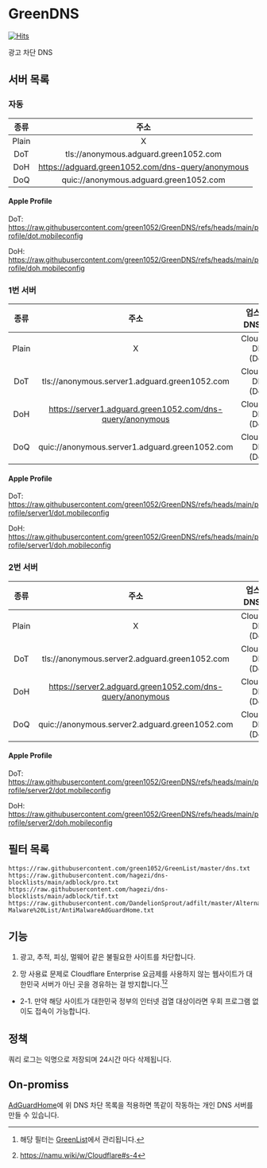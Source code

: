 # GreenDNS

[![Hits](https://hits.seeyoufarm.com/api/count/incr/badge.svg?url=https%3A%2F%2Fgithub.com%2Fgreen1052%2FGreenDNS&count_bg=%2379C83D&title_bg=%23555555&icon=&icon_color=%23E7E7E7&title=hits&edge_flat=false)](https://hits.seeyoufarm.com)


광고 차단 DNS

## 서버 목록

### 자동

|  종류 	|                        주소                       	|
|:-----:	|:-------------------------------------------------:	|
| Plain 	|                         X                         	|
|  DoT  	|       tls://anonymous.adguard.green1052.com       	|
|  DoH  	| https://adguard.green1052.com/dns-query/anonymous 	|
|  DoQ  	|       quic://anonymous.adguard.green1052.com      	|

#### Apple Profile

DoT: https://raw.githubusercontent.com/green1052/GreenDNS/refs/heads/main/profile/dot.mobileconfig

DoH: https://raw.githubusercontent.com/green1052/GreenDNS/refs/heads/main/profile/doh.mobileconfig

### 1번 서버

|  종류 	|                            주소                           	|   업스트림 DNS 서버  	|            소재지           	|
|:-----:	|:---------------------------------------------------------:	|:--------------------:	|:---------------------------:	|
| Plain 	|                             X                             	| Cloudflare DNS (DoH) 	| Oracle Cloud Infrastructure 	|
|  DoT  	|       tls://anonymous.server1.adguard.green1052.com       	| Cloudflare DNS (DoH) 	| Oracle Cloud Infrastructure 	|
|  DoH  	| https://server1.adguard.green1052.com/dns-query/anonymous 	| Cloudflare DNS (DoH) 	| Oracle Cloud Infrastructure 	|
|  DoQ  	|      quic://anonymous.server1.adguard.green1052.com       	| Cloudflare DNS (DoH) 	| Oracle Cloud Infrastructure 	|

#### Apple Profile

DoT: https://raw.githubusercontent.com/green1052/GreenDNS/refs/heads/main/profile/server1/dot.mobileconfig

DoH: https://raw.githubusercontent.com/green1052/GreenDNS/refs/heads/main/profile/server1/doh.mobileconfig

### 2번 서버

|  종류 	|                            주소                           	|   업스트림 DNS 서버  	|            소재지           	|
|:-----:	|:---------------------------------------------------------:	|:--------------------:	|:---------------------------:	|
| Plain 	|                             X                             	| Cloudflare DNS (DoH) 	| Oracle Cloud Infrastructure 	|
|  DoT  	|       tls://anonymous.server2.adguard.green1052.com       	| Cloudflare DNS (DoH) 	| Oracle Cloud Infrastructure 	|
|  DoH  	| https://server2.adguard.green1052.com/dns-query/anonymous 	| Cloudflare DNS (DoH) 	| Oracle Cloud Infrastructure 	|
|  DoQ  	|      quic://anonymous.server2.adguard.green1052.com       	| Cloudflare DNS (DoH) 	| Oracle Cloud Infrastructure 	|

#### Apple Profile

DoT: https://raw.githubusercontent.com/green1052/GreenDNS/refs/heads/main/profile/server2/dot.mobileconfig

DoH: https://raw.githubusercontent.com/green1052/GreenDNS/refs/heads/main/profile/server2/doh.mobileconfig

## 필터 목록

```
https://raw.githubusercontent.com/green1052/GreenList/master/dns.txt
https://raw.githubusercontent.com/hagezi/dns-blocklists/main/adblock/pro.txt
https://raw.githubusercontent.com/hagezi/dns-blocklists/main/adblock/tif.txt
https://raw.githubusercontent.com/DandelionSprout/adfilt/master/Alternate%20versions%20Anti-Malware%20List/AntiMalwareAdGuardHome.txt
```

## 기능

1. 광고, 추적, 피싱, 멀웨어 같은 불필요한 사이트를 차단합니다.

2. 망 사용료 문제로 Cloudflare Enterprise 요금제를 사용하지 않는 웹사이트가 대한민국 서버가 아닌 곳을 경유하는 걸 방지합니다.[^1][^2]
- 2-1. 만약 해당 사이트가 대한민국 정부의 인터넷 검열 대상이라면 우회 프로그램 없이도 접속이 가능합니다.

## 정책

쿼리 로그는 익명으로 저장되며
24시간 마다 삭제됩니다.

## On-promiss

[AdGuardHome](https://github.com/AdguardTeam/AdGuardHome)에
위 DNS 차단 목록을 적용하면 똑같이 작동하는 개인 DNS 서버를 만들 수 있습니다.

[^1]: 해당 필터는 [GreenList](https://github.com/green1052/GreenList)에서 관리됩니다.
[^2]: https://namu.wiki/w/Cloudflare#s-4
